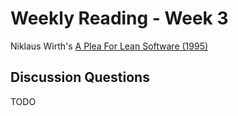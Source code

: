 # Weekly Reading - Week 3

Niklaus Wirth's [A Plea For Lean Software (1995)](https://people.inf.ethz.ch/wirth/Articles/LeanSoftware.pdf)

## Discussion Questions

TODO